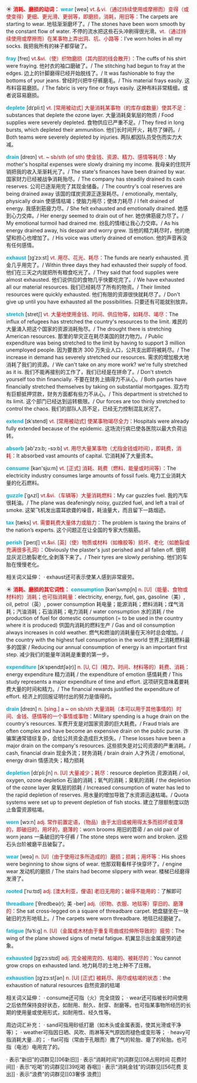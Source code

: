 ☀ <font color="red">**消耗、磨损的动词：**</font>
<font color="sky blue">**wear**</font> [weə] 
<font color="#c00000">vt.＆vi.（通过持续使用或摩擦而）变得（或使变得）更细、更光滑、更弱等，即磨损，消耗，用旧等：</font>The carpets are starting to wear. 地毯渐渐磨坏了。/ The stones have been worn smooth by the constant flow of water. 不停的流水把这些石头冲刷得很光滑。<font color="#c00000">vt.（通过持续使用或摩擦而）在某事物上弄出洞、坑、小路等：</font>I’ve worn holes in all my socks. 我把我所有的袜子都穿破了。
           
<font color="sky blue">**fray**</font> [freɪ]
<font color="#c00000">vt.&vi.（使）织物磨损（其内部的线会散开）：</font>The cuffs of his shirt were fraying. 他衬衣的袖口磨破了。/ The stitching had begun to fray at the edges. 边上的针脚磨得已经开始脱线了。/ It was fashionable to fray the bottoms of your jeans. 曾经时兴把牛仔裤磨毛。/ This material frays easily. 这布料容易磨损。/ The fabric is very fine or frays easily. 这种布料非常精细，或者说容易磨损。

<font color="sky blue">**deplete**</font> [dɪˈpli:t] 
<font color="#c00000">vt. [常用被动式] 大量消耗某事物（的库存或数量）使其不足：</font>substances that deplete the ozone layer. 大量消耗臭氧层的物质 / Food supplies were severely depleted. 食物供应已严重不足。/ They fired in long bursts, which depleted their ammunition. 他们长时间开火，耗尽了弹药。/ Both teams were severely depleted by injuries. 两队都因队员受伤而实力大减。
           
<font color="sky blue">**drain**</font> [dreɪn]
<font color="#c00000">vt. ~ sb/sth (of sth) 使金钱、资源、精力、感情等耗尽：</font>My mother's hospital expenses were slowly draining my income. 我母亲的住院开销把我的收入渐渐耗光了。/ The state's finances have been drained by war. 国家财力已经被战争消耗殆尽。/ The company has steadily drained its cash reserves. 公司已逐渐用完了其现金储备。/ The country's coal reserves are being drained away 该国的煤炭资源正逐渐耗尽。/ emotionally, mentally, physically drain 使感情枯竭；使脑力用尽；使体力耗尽 / I felt drained of energy. 我感到筋疲力尽。/ She felt exhausted and emotionally drained. 她感到心力交瘁。/ Her energy seemed to drain out of her. 她仿佛筋疲力尽了。/ My emotional turmoil had drained me. 纷乱的情绪让我心力交瘁。/ As his energy drained away, his despair and worry grew. 当他的精力耗尽时，他的绝望和担心也增加了。/ His voice was utterly drained of emotion. 他的声音再没有任何感情。
           
<font color="sky blue">**exhaust**</font> [ɪgˈzɔ:st]
<font color="#c00000">vt. 用尽、花光、耗尽：</font>The funds are nearly exhausted. 资金几乎用完了。/ Within three days they had exhausted their supply of food. 他们在三天之内就把所有粮食吃光了。/ They said that food supplies were almost exhausted. 他们说供应的食物几乎快要吃完了。/ We have exhausted all our material resources. 我们已经耗尽了所有的物资。/ Their limited resources were quickly exhausted. 他们有限的资源很快就耗尽了。/ Don't give up until you have exhausted all the possibilities. 只要还有可能就别放弃。
           
<font color="sky blue">**stretch**</font> [stretʃ]
<font color="#c00000">vt. 大量地使用金钱、时间、供应物等，如耗尽、竭尽：</font>The influx of refugees has stretched the country's resources to the limit. 难民的大量涌入把这个国家的资源消耗殆尽。/ The drought there is stretching American resources. 那里的旱灾正在耗尽美国的财力物力。/ Public expenditure was being stretched to the limit by having to support 3 million unemployed people. 因为要救济 300 万失业人口，公共支出即将被耗尽。/ The increase in demand has severely stretched our resources. 需求的增加极大地消耗了我们的资源。/ We can't take on any more work? we're fully stretched as it is. 我们不能再接别的工作了，我们已经是在拼命了。/ Don't stretch yourself too thin financially. 不要在财务上搞得力不从心。/ Both parties have financially stretched themselves by taking on substantial mortgages. 双方均有巨额抵押贷款，财务方面都有些力不从心。/ This department is stretched to its limit. 这个部门已经达到运转极限。/ Our forces are too thinly stretched to control the chaos. 我们的部队人员不足，已经无力控制混乱状况了。
           
<font color="sky blue">**extend**</font> [ɪkˈstend]
<font color="#c00000">vt. [常用被动式] 使某事物竭尽全力：</font>Hospitals were already fully extended because of the epidemic. 这场流行病已使各医院以最大负荷运转。

<font color="sky blue">**absorb**</font> [əb'zɔ:b; -sɔ:b] 
<font color="#c00000">vt. 用尽大量某事物（尤指金钱或时间），即耗费，消耗：</font>It absorbed vast amounts of capital. 它消耗掉了大量资本。

<font color="sky blue">**consume**</font> [kən'sju:m] 
<font color="#c00000">vt. [正式] 消耗、耗费（燃料、能量或时间等）：</font>The electricity industry consumes large amounts of fossil fuels. 电力工业消耗大量的化石燃料。
           
<font color="sky blue">**guzzle**</font> [ˈgʌzl]
<font color="#c00000">vt.&vi.（车辆等）大量消耗燃料：</font>My car guzzles fuel. 我的汽车很耗油。/ The plane was deafeningly noisy, guzzled fuel, and left a trail of smoke. 这架飞机发出震耳欲聋的噪音，耗油量大，而且留下一路烟迹。

<font color="sky blue">**tax**</font> [tæks] 
<font color="#c00000">vt. 需要耗费大量体力或脑力：</font>The problem is taxing the brains of the nation’s experts. 这个问题正在让全国的专家大伤脑筋。
           
<font color="sky blue">**perish**</font> [ˈperɪʃ]
<font color="#c00000">vt.&vi. [英]（使）物质或材料（如橡胶等）损坏、老化（如脆裂或充满很多孔洞）：</font>Obviously the plaster's just perished and all fallen off. 很明显灰泥已脆裂老化,全剥落下来了。/ Their tyres are slowly perishing. 他们的车胎在慢慢老化。

相关词义延伸：
· exhaust还可表示使某人感到非常疲劳。

☀ <font color="red">**消耗、磨损的其它词性：**</font>
<font color="sky blue">**consumption**</font> [kənˈsʌmpʃn]
<font color="#c00000">n. [U]（能量、食物或材料的）消耗；也可指消耗量：</font>electricity, energy, fuel, gas, gasoline（美）, oil, petrol（英）, power consumption 耗电量；能源消耗；燃料消耗；煤气消耗；汽油消耗；石油消耗；电力消耗 / water consumption 水的消耗 / the production of fuel for domestic consumption (= to be used in the country where it is produced) 供国内消耗的燃料生产 / Gas and oil consumption always increases in cold weather. 燃气和燃油的消耗量在天冷时总会增加。/ the country with the highest fuel consumption in the world 世界上消耗燃料最多的国家 / Reducing our annual consumption of energy is an important first step. 减少我们的能量年消耗是重要的第一步。

<font color="sky blue">**expenditure**</font> [ɪkˈspendɪtʃə(r)]
<font color="#c00000">n. [U, C]（精力、时间、材料等的）耗费、消耗：</font>energy expenditure 精力消耗 / the expenditure of emotion 感情耗费 / This study represents a major expenditure of time and effort. 这项研究意味着要耗费大量的时间和精力。/ The financial rewards justified the expenditure of effort. 经济上的回报证明付出的努力是值得的。           
         
<font color="sky blue">**drain**</font> [dreɪn]
<font color="#c00000">n. [sing.] a ~ on sb/sth 大量消耗（本可以用于其他事情的）时间、金钱、感情等的一个事情或事物：</font>Military spending is a huge drain on the country's resources. 军费开支是对国家资源的巨大耗费。/ Fraud trials are often complex and have become an expensive drain on the public purse. 诈骗案通常错综复杂，会给公共资金造成巨大损失。/ These losses have been a major drain on the company's resources. 这些损失是对公司资源的严重消耗。/ cash, financial drain 现金外流；财务消耗 / brain drain 人才外流 / emotional, energy drain 情感流失；精力损耗
           
<font color="sky blue">**depletion**</font> [dɪˈpli:ʃn]
<font color="#c00000">n. [U] 大量减少；耗尽：</font>resource depletion 资源消耗 / oil, oxygen, ozone depletion 石油的消耗；氧气的消耗；臭氧的消耗 / the depletion of the ozone layer 臭氧层的损耗 / Increased consumption of water has led to the rapid depletion of reserves. 用水量的增加导致了水资源迅速枯竭。/ Quota systems were set up to prevent depletion of fish stocks. 建立了限额制度以防止鱼雷资源枯竭。

<font color="sky blue">**worn**</font> [wɔ:n] 
<font color="#c00000">adj. 常作前置定语，（物品）由于太旧或被用得太多而损坏或变薄的，即破旧的，用坏的，磨薄的：</font>worn brooms 用旧的笤帚 / an old pair of worn jeans 一条破旧的牛仔裤 / The stone steps were worn and broken. 这些石头台阶被磨平且破裂了。

<font color="sky blue">**wear**</font> [weə] 
<font color="#c00000">n. [U]（由于使用过多所造成的）磨损；损耗；用坏等：</font>His shoes were beginning to show signs of wear. 他那双鞋看样子快穿坏了。/ engine wear 发动机的磨损 / The stairs had become slippery with wear. 楼梯已经磨得发滑了。
           
<font color="sky blue">**rooted**</font> [ˈru:tɪd]
<font color="#c00000">adj. [澳大利亚，俚语] 老旧无用的；破得不能用的：</font>了解即可                      

<font color="sky blue">**threadbare**</font> [ˈθredbeə(r); 美 -ber]
<font color="#c00000">adj.（织物、衣服、地毯等）穿旧的、磨薄的：</font>She sat cross-legged on a square of threadbare carpet. 她盘腿坐在一块破旧的方形地毯上。/ The carpets were worn threadbare. 地毯已经磨破了。

<font color="sky blue">**fatigue**</font> [fəˈti:g]
<font color="#c00000">n. [U]（金属或木材由于重复弯曲或拉伸所导致的）疲劳：</font>The wing of the plane showed signs of metal fatigue. 机翼显示出金属疲劳的迹象。

<font color="sky blue">**exhausted**</font> [ɪgˈzɔ:stɪd]
<font color="#c00000">adj. 完全被用完的、枯竭的、被耗尽的：</font>You cannot grow crops on exhausted land. 地力耗尽的土地上种不了庄稼。

<font color="sky blue">**exhaustion**</font> [ɪgˈzɔ:stʃən]
<font color="#c00000">n. [U] [正式] 被耗尽、用尽或枯竭的状态：</font>the exhaustion of natural resources 自然资源的枯竭
  
相关词义延伸：
· consume还可指（火）完全烧毁；
· wear还可指被长时间使用之后依然保持良好状态，如耐用、耐久、耐穿、耐磨等。也可指某事物所经历的长期的使用量或使用形式，如耐用性、经久性等。

周边词汇补充：
· sand可指用砂纸打磨（如木头或金属表面，使其光滑或干净等）；
· weather可指因日晒、风吹、雨淋等天气原因而褪色或变形等；
· heavy可指消耗大量…的；
· flat可指（常由于孔眼而）撒了气的轮胎、瘪了的轮胎。也可指（电池）电用完了的。

· 表示“新旧”的词群见[[06新旧]]
· 表示“消耗时间”的词群见[[08占用时间 花费时间]]
· 表示“吃喝”的词群见[[39吃喝 吞咽]]
· 表示“消耗金钱”的词群见[[56花费 支出]]
· 表示“浪费”的词群见[[03奢侈 浪费]]
